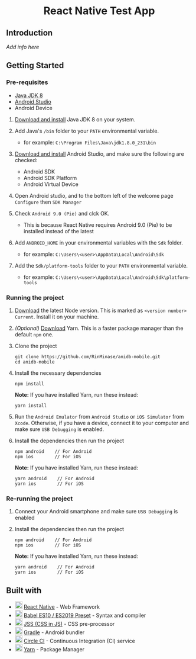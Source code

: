 <h1 align="center"> React Native Test App </h1>

## Introduction
_Add info here_

## Getting Started

### Pre-requisites
- [Java JDK 8](https://www.oracle.com/technetwork/java/javase/downloads/jdk8-downloads-2133151.html)
- [Android Studio](https://developer.android.com/studio)
- Android Device

1. [Download and install](http://www.oracle.com/technetwork/java/javase/downloads/jdk8-downloads-2133151.html) Java JDK 8 on your system.

2. Add Java's `/bin` folder to your `PATH` environmental variable.
    - for example: `C:\Program Files\Java\jdk1.8.0_231\bin`

3. [Download and install](https://developer.android.com/studio) Android Studio, and make sure the following are checked:
    - Android SDK
    - Android SDK Platform
    - Android Virtual Device

4. Open Android studio, and to the bottom left of the welcome page `Configure` then `SDK Manager`

5. Check `Android 9.0 (Pie)` and clck OK.
    - This is because React Native requires Android 9.0 (Pie) to be installed instead of the latest

6. Add `ANDROID_HOME` in your environmental variables with the `Sdk` folder.
    - for example: `C:\Users\<user>\AppData\Local\Android\Sdk`

7. Add the `Sdk/platform-tools` folder to your `PATH` environmental variable.
    - for example: `C:\Users\<user>\AppData\Local\Android\Sdk\platform-tools`

### Running the project

1. [Download](https://nodejs.org/en/) the latest Node version. This is marked as `<version number> Current`. Install it on your machine.

2. _(Optional)_ [Download](https://yarnpkg.com/latest.msi) Yarn. This is a faster package manager than the default `npm` one.

3. Clone the project

    ```
    git clone https://github.com/RinMinase/anidb-mobile.git
    cd anidb-mobile
    ```

4. Install the necessary dependencies

    ```
    npm install
    ```

    **Note:** If you have installed Yarn, run these instead:

    ```
    yarn install
    ```

5. Run the `Android Emulator` from `Android Studio` or `iOS Simulator` from `Xcode`. Otherwise, if you have a device, connect it to your computer and make sure `USB Debugging` is enabled.

6. Install the dependencies then run the project

    ```
    npm android    // For Android
    npm ios        // For iOS
    ```

    **Note:** If you have installed Yarn, run these instead:

    ```
    yarn android    // For Android
    yarn ios        // For iOS
    ```

### Re-running the project

1. Connect your Android smartphone and make sure `USB Debugging` is enabled

2. Install the dependencies then run the project

    ```
    npm android    // For Android
    npm ios        // For iOS
    ```

    **Note:** If you have installed Yarn, run these instead:

    ```
    yarn android    // For Android
    yarn ios        // For iOS
    ```

## Built with
* <img width=20 height=20 src="https://facebook.github.io/react-native/img/favicon.ico"> [React Native](https://facebook.github.io/react-native/) - Web Framework
* <img width=20 height=20 src="https://babeljs.io/img/favicon.png"> [Babel ES10 / ES2019 Preset](https://babeljs.io/) - Syntax and compiler
* <img width=20 height=20 src="https://cssinjs.org/images/favicon.ico"> [JSS (CSS in JS)](https://cssinjs.org/) - CSS pre-processor
* <img width=20 height=20 src="https://gradle.org/icon/favicon-32x32.png"> [Gradle](https://gradle.org/) - Android bundler
* <img width=20 height=20 src="https://dmmj3mmt94rvw.cloudfront.net/favicon-undefined.ico"> [Circle CI](https://circleci.com/) - Continuous Integration (CI) service
* <img width=20 height=20 src="https://yarnpkg.com/icons/icon-48x48.png"> [Yarn](https://yarnpkg.com/) - Package Manager
